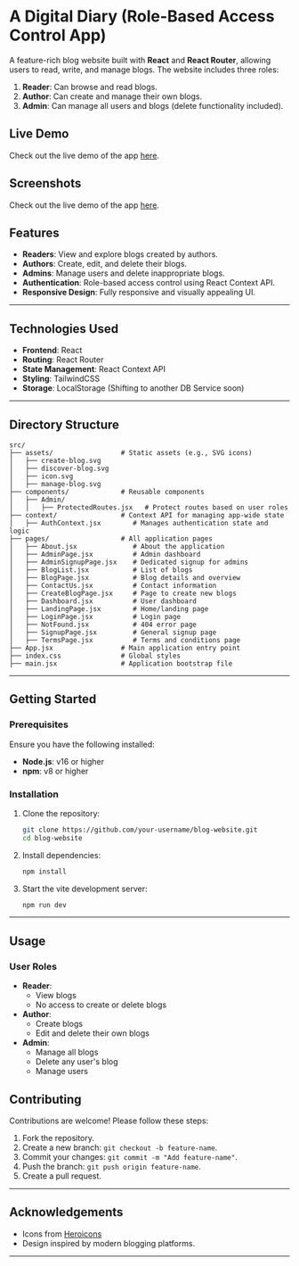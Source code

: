 
# A Digital Diary (Role-Based Access Control App)

A feature-rich blog website built with **React** and **React Router**, allowing users to read, write, and manage blogs. The website includes three roles:

1. **Reader**: Can browse and read blogs.
2. **Author**: Can create and manage their own blogs.
3. **Admin**: Can manage all users and blogs (delete functionality included).

## Live Demo

Check out the live demo of the app [here](https://adigitaldiary.netlify.app/).

## Screenshots

Check out the live demo of the app [here](https://drive.google.com/drive/folders/1OApDyFcJU3kDcPWBjYbuj_Tmmne78bh4?usp=drive_link).

## Features

- **Readers**: View and explore blogs created by authors.
- **Authors**: Create, edit, and delete their blogs.
- **Admins**: Manage users and delete inappropriate blogs.
- **Authentication**: Role-based access control using React Context API.
- **Responsive Design**: Fully responsive and visually appealing UI.

---

## Technologies Used

- **Frontend**: React
- **Routing**: React Router
- **State Management**: React Context API
- **Styling**: TailwindCSS
- **Storage**: LocalStorage (Shifting to another DB Service soon)

---

## Directory Structure

```plaintext
src/
├── assets/                 # Static assets (e.g., SVG icons)
│   ├── create-blog.svg
│   ├── discover-blog.svg
│   ├── icon.svg
│   ├── manage-blog.svg
├── components/             # Reusable components
│   ├── Admin/
│   │   ├── ProtectedRoutes.jsx   # Protect routes based on user roles
├── context/                # Context API for managing app-wide state
│   ├── AuthContext.jsx        # Manages authentication state and logic
├── pages/                  # All application pages
│   ├── About.jsx              # About the application
│   ├── AdminPage.jsx          # Admin dashboard
│   ├── AdminSignupPage.jsx    # Dedicated signup for admins
│   ├── BlogList.jsx           # List of blogs
│   ├── BlogPage.jsx           # Blog details and overview
│   ├── ContactUs.jsx          # Contact information
│   ├── CreateBlogPage.jsx     # Page to create new blogs
│   ├── Dashboard.jsx          # User dashboard
│   ├── LandingPage.jsx        # Home/landing page
│   ├── LoginPage.jsx          # Login page
│   ├── NotFound.jsx           # 404 error page
│   ├── SignupPage.jsx         # General signup page
│   ├── TermsPage.jsx          # Terms and conditions page
├── App.jsx                 # Main application entry point
├── index.css               # Global styles
├── main.jsx                # Application bootstrap file
```

---

## Getting Started

### Prerequisites

Ensure you have the following installed:

- **Node.js**: v16 or higher
- **npm**: v8 or higher

### Installation

1. Clone the repository:
   ```bash
   git clone https://github.com/your-username/blog-website.git
   cd blog-website
   ```

2. Install dependencies:
   ```bash
   npm install
   ```

3. Start the vite development server:
   ```bash
   npm run dev
   ```

---

## Usage

### User Roles

- **Reader**:
  - View blogs
  - No access to create or delete blogs
- **Author**:
  - Create blogs
  - Edit and delete their own blogs
- **Admin**:
  - Manage all blogs
  - Delete any user's blog
  - Manage users

## Contributing

Contributions are welcome! Please follow these steps:

1. Fork the repository.
2. Create a new branch: `git checkout -b feature-name`.
3. Commit your changes: `git commit -m "Add feature-name"`.
4. Push the branch: `git push origin feature-name`.
5. Create a pull request.

---

## Acknowledgements

- Icons from [Heroicons](https://heroicons.com/)
- Design inspired by modern blogging platforms.

---
